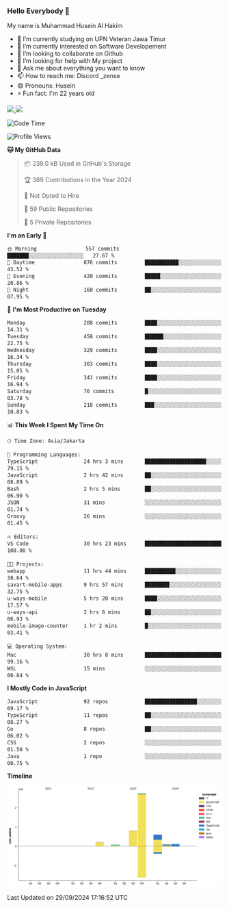 ### Hello Everybody 👋

My name is Muhammad Husein Al Hakim

- 🔭 I’m currently studying on UPN Veteran Jawa Timur
- 🌱 I’m currently interested on Software Developement
- 👯 I’m looking to collaborate on Github
- 🤔 I’m looking for help with My project
- 💬 Ask me about everything you want to know
- 📫 How to reach me: Discord _zense
- 😄 Pronouns: Husein
- ⚡ Fun fact: I'm 22 years old

<p align="left">
<a href="https://github.com/huseinhq">
  <img height="180em" src="https://github-readme-stats-eight-theta.vercel.app/api?username=huseinhq&show_icons=true&theme=algolia&include_all_commits=true&count_private=true"/>
  <img height="180em" src="https://github-readme-stats-eight-theta.vercel.app/api/top-langs/?username=huseinhq&layout=compact&langs_count=8&theme=algolia"/>
</a>
</p>

<!--START_SECTION:waka-->
![Code Time](http://img.shields.io/badge/Code%20Time-1%2C473%20hrs%2033%20mins-blue)

![Profile Views](http://img.shields.io/badge/Profile%20Views-0-blue)

**🐱 My GitHub Data** 

> 📦 238.0 kB Used in GitHub's Storage 
 > 
> 🏆 389 Contributions in the Year 2024
 > 
> 🚫 Not Opted to Hire
 > 
> 📜 59 Public Repositories 
 > 
> 🔑 5 Private Repositories 
 > 
**I'm an Early 🐤** 

```text
🌞 Morning                557 commits         ███████░░░░░░░░░░░░░░░░░░   27.67 % 
🌆 Daytime                876 commits         ███████████░░░░░░░░░░░░░░   43.52 % 
🌃 Evening                420 commits         █████░░░░░░░░░░░░░░░░░░░░   20.86 % 
🌙 Night                  160 commits         ██░░░░░░░░░░░░░░░░░░░░░░░   07.95 % 
```
📅 **I'm Most Productive on Tuesday** 

```text
Monday                   288 commits         ████░░░░░░░░░░░░░░░░░░░░░   14.31 % 
Tuesday                  458 commits         ██████░░░░░░░░░░░░░░░░░░░   22.75 % 
Wednesday                329 commits         ████░░░░░░░░░░░░░░░░░░░░░   16.34 % 
Thursday                 303 commits         ████░░░░░░░░░░░░░░░░░░░░░   15.05 % 
Friday                   341 commits         ████░░░░░░░░░░░░░░░░░░░░░   16.94 % 
Saturday                 76 commits          █░░░░░░░░░░░░░░░░░░░░░░░░   03.78 % 
Sunday                   218 commits         ███░░░░░░░░░░░░░░░░░░░░░░   10.83 % 
```


📊 **This Week I Spent My Time On** 

```text
🕑︎ Time Zone: Asia/Jakarta

💬 Programming Languages: 
TypeScript               24 hrs 3 mins       ████████████████████░░░░░   79.15 % 
JavaScript               2 hrs 42 mins       ██░░░░░░░░░░░░░░░░░░░░░░░   08.89 % 
Bash                     2 hrs 5 mins        ██░░░░░░░░░░░░░░░░░░░░░░░   06.90 % 
JSON                     31 mins             ░░░░░░░░░░░░░░░░░░░░░░░░░   01.74 % 
Groovy                   26 mins             ░░░░░░░░░░░░░░░░░░░░░░░░░   01.45 % 

🔥 Editors: 
VS Code                  30 hrs 23 mins      █████████████████████████   100.00 % 

🐱‍💻 Projects: 
webapp                   11 hrs 44 mins      ██████████░░░░░░░░░░░░░░░   38.64 % 
savart-mobile-apps       9 hrs 57 mins       ████████░░░░░░░░░░░░░░░░░   32.75 % 
u-ways-mobile            5 hrs 20 mins       ████░░░░░░░░░░░░░░░░░░░░░   17.57 % 
u-ways-api               2 hrs 6 mins        ██░░░░░░░░░░░░░░░░░░░░░░░   06.93 % 
mobile-image-counter     1 hr 2 mins         █░░░░░░░░░░░░░░░░░░░░░░░░   03.41 % 

💻 Operating System: 
Mac                      30 hrs 8 mins       █████████████████████████   99.16 % 
WSL                      15 mins             ░░░░░░░░░░░░░░░░░░░░░░░░░   00.84 % 
```

**I Mostly Code in JavaScript** 

```text
JavaScript               92 repos            █████████████████░░░░░░░░   69.17 % 
TypeScript               11 repos            ██░░░░░░░░░░░░░░░░░░░░░░░   08.27 % 
Go                       8 repos             ██░░░░░░░░░░░░░░░░░░░░░░░   06.02 % 
CSS                      2 repos             ░░░░░░░░░░░░░░░░░░░░░░░░░   01.50 % 
Java                     1 repo              ░░░░░░░░░░░░░░░░░░░░░░░░░   00.75 % 
```



**Timeline**

![Lines of Code chart](https://raw.githubusercontent.com/HuseinHQ/HuseinHQ/main/assets/bar_graph.png)


 Last Updated on 29/09/2024 17:16:52 UTC
<!--END_SECTION:waka-->
